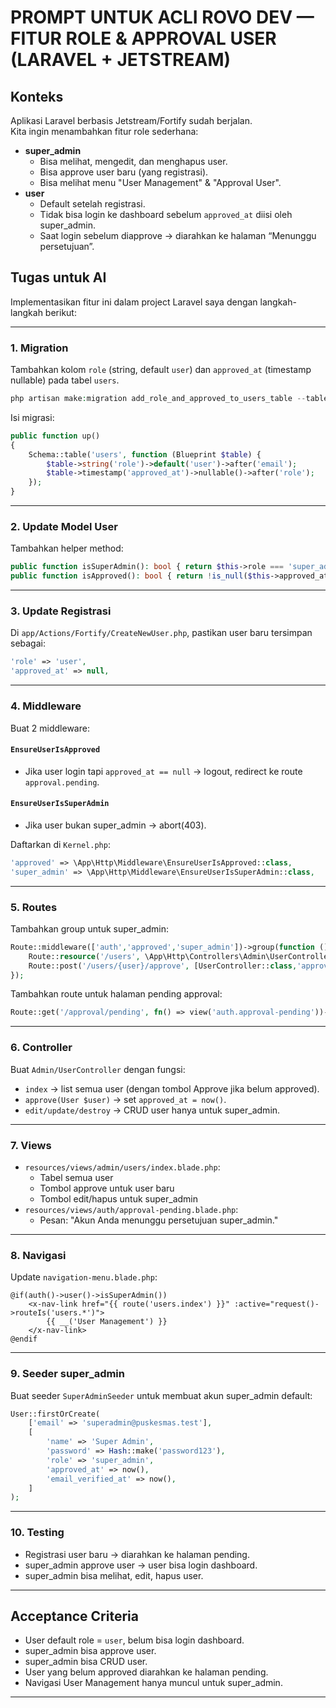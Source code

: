 # PROMPT UNTUK ACLI ROVO DEV — FITUR ROLE & APPROVAL USER (LARAVEL + JETSTREAM)

## Konteks
Aplikasi Laravel berbasis Jetstream/Fortify sudah berjalan.  
Kita ingin menambahkan fitur role sederhana:

- **super_admin**
  - Bisa melihat, mengedit, dan menghapus user.
  - Bisa approve user baru (yang registrasi).
  - Bisa melihat menu "User Management" & "Approval User".
- **user**
  - Default setelah registrasi.
  - Tidak bisa login ke dashboard sebelum `approved_at` diisi oleh super_admin.
  - Saat login sebelum diapprove → diarahkan ke halaman “Menunggu persetujuan”.

## Tugas untuk AI
Implementasikan fitur ini dalam project Laravel saya dengan langkah-langkah berikut:

---

### 1. Migration
Tambahkan kolom `role` (string, default `user`) dan `approved_at` (timestamp nullable) pada tabel `users`.

```php
php artisan make:migration add_role_and_approved_to_users_table --table=users
```

Isi migrasi:
```php
public function up()
{
    Schema::table('users', function (Blueprint $table) {
        $table->string('role')->default('user')->after('email');
        $table->timestamp('approved_at')->nullable()->after('role');
    });
}
```

---

### 2. Update Model User
Tambahkan helper method:

```php
public function isSuperAdmin(): bool { return $this->role === 'super_admin'; }
public function isApproved(): bool { return !is_null($this->approved_at); }
```

---

### 3. Update Registrasi
Di `app/Actions/Fortify/CreateNewUser.php`, pastikan user baru tersimpan sebagai:
```php
'role' => 'user',
'approved_at' => null,
```

---

### 4. Middleware
Buat 2 middleware:

#### `EnsureUserIsApproved`
- Jika user login tapi `approved_at == null` → logout, redirect ke route `approval.pending`.

#### `EnsureUserIsSuperAdmin`
- Jika user bukan super_admin → abort(403).

Daftarkan di `Kernel.php`:
```php
'approved' => \App\Http\Middleware\EnsureUserIsApproved::class,
'super_admin' => \App\Http\Middleware\EnsureUserIsSuperAdmin::class,
```

---

### 5. Routes
Tambahkan group untuk super_admin:
```php
Route::middleware(['auth','approved','super_admin'])->group(function () {
    Route::resource('/users', \App\Http\Controllers\Admin\UserController::class);
    Route::post('/users/{user}/approve', [UserController::class,'approve'])->name('users.approve');
});
```

Tambahkan route untuk halaman pending approval:
```php
Route::get('/approval/pending', fn() => view('auth.approval-pending'))->name('approval.pending');
```

---

### 6. Controller
Buat `Admin/UserController` dengan fungsi:
- `index` → list semua user (dengan tombol Approve jika belum approved).
- `approve(User $user)` → set `approved_at = now()`.
- `edit/update/destroy` → CRUD user hanya untuk super_admin.

---

### 7. Views
- `resources/views/admin/users/index.blade.php`:
  - Tabel semua user
  - Tombol approve untuk user baru
  - Tombol edit/hapus untuk super_admin
- `resources/views/auth/approval-pending.blade.php`:
  - Pesan: "Akun Anda menunggu persetujuan super_admin."

---

### 8. Navigasi
Update `navigation-menu.blade.php`:
```blade
@if(auth()->user()->isSuperAdmin())
    <x-nav-link href="{{ route('users.index') }}" :active="request()->routeIs('users.*')">
        {{ __('User Management') }}
    </x-nav-link>
@endif
```

---

### 9. Seeder super_admin
Buat seeder `SuperAdminSeeder` untuk membuat akun super_admin default:
```php
User::firstOrCreate(
    ['email' => 'superadmin@puskesmas.test'],
    [
        'name' => 'Super Admin',
        'password' => Hash::make('password123'),
        'role' => 'super_admin',
        'approved_at' => now(),
        'email_verified_at' => now(),
    ]
);
```

---

### 10. Testing
- Registrasi user baru → diarahkan ke halaman pending.
- super_admin approve user → user bisa login dashboard.
- super_admin bisa melihat, edit, hapus user.

---

## Acceptance Criteria
- User default role = `user`, belum bisa login dashboard.
- super_admin bisa approve user.
- super_admin bisa CRUD user.
- User yang belum approved diarahkan ke halaman pending.
- Navigasi User Management hanya muncul untuk super_admin.

---
